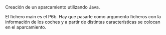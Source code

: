 Creación de un aparcamiento utilizando Java.

El fichero main es el P6b. Hay que pasarle como argumento ficheros con la información de los coches y a partir de distintas características se colocan en el aparcamiento.

